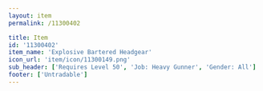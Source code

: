 ```yaml
---
layout: item
permalink: /11300402

title: Item
id: '11300402'
item_name: 'Explosive Bartered Headgear'
icon_url: 'item/icon/11300149.png'
sub_header: ['Requires Level 50', 'Job: Heavy Gunner', 'Gender: All']
footer: ['Untradable']
---
```

